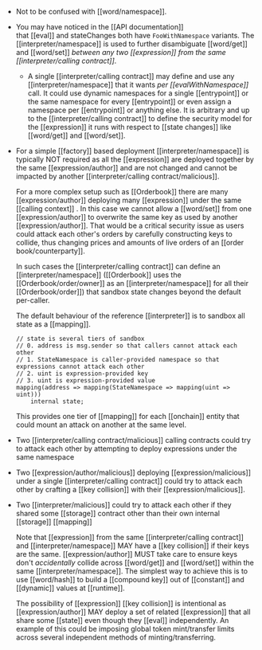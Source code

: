 - Not to be confused with [[word/namespace]].
- You may have noticed in the [[API documentation]] that [[eval]] and stateChanges both have `FooWithNamespace` variants. The [[interpreter/namespace]] is used to further disambiguate [[word/get]] and [[word/set]] *between any two [[expression]] from the same [[interpreter/calling contract]]*.
	- A single [[interpreter/calling contract]] may define and use any [[interpreter/namespace]] that it wants _per [[evalWithNamespace]]_ call. It could use dynamic namespaces for a single [[entrypoint]] or the same namespace for every [[entrypoint]] or even assign a namespace per [[entrypoint]] or anything else. It is arbitrary and up to the [[interpreter/calling contract]] to define the security model for the [[expression]] it runs with respect to [[state changes]] like [[word/get]] and [[word/set]].
- For a simple [[factory]] based deployment [[interpreter/namespace]] is typically NOT required as all the [[expression]] are deployed together by the same [[expression/author]] and are not changed and cannot be impacted by another [[interpreter/calling contract/malicious]].
  
  For a more complex setup such as [[Orderbook]] there are many [[expression/author]] deploying many [[expression]] under the same [[calling context]] . In this case we cannot allow a [[word/set]] from one [[expression/author]] to overwrite the same key as used by another [[expression/author]]. That would be a critical security issue as users could attack each other's orders by carefully constructing keys to collide, thus changing prices and amounts of live orders of an [[order book/counterparty]].
  
  In such cases the [[interpreter/calling contract]] can define an [[interpreter/namespace]] ([[Orderbook]] uses the [[Orderbook/order/owner]] as an [[interpreter/namespace]] for all their [[Orderbook/order]]) that sandbox state changes beyond the default per-caller.
  
  The default behaviour of the reference [[interpreter]] is to sandbox all state as a [[mapping]].
  
  ```solidity
  // state is several tiers of sandbox
  // 0. address is msg.sender so that callers cannot attack each other
  // 1. StateNamespace is caller-provided namespace so that expressions cannot attack each other
  // 2. uint is expression-provided key
  // 3. uint is expression-provided value
  mapping(address => mapping(StateNamespace => mapping(uint => uint)))
      internal state;
  ```
  
  This provides one tier of [[mapping]] for each [[onchain]] entity that could mount an attack on another at the same level.
- Two [[interpreter/calling contract/malicious]] calling contracts could try to attack each other by attempting to deploy expressions under the same namespace
- Two [[expression/author/malicious]] deploying [[expression/malicious]] under a single [[interpreter/calling contract]] could try to attack each other by crafting a [[key collision]] with their [[expression/malicious]].
- Two [[interpreter/malicious]] could try to attack each other if they shared some [[storage]] contract other than their own internal [[storage]] [[mapping]]
  
  Note that [[expression]] from the same [[interpreter/calling contract]] and [[interpreter/namespace]] MAY have a [[key collision]] if their keys are the same. [[expression/author]] MUST take care to ensure keys don't _accidentally_ collide across [[word/get]] and [[word/set]] within the same [[interpreter/namespace]]. The simplest way to achieve this is to use [[word/hash]] to build a [[compound key]] out of [[constant]] and [[dynamic]] values at [[runtime]].
  
  The possibility of [[expression]] [[key collision]] is intentional as [[expression/author]] MAY deploy a set of related [[expression]] that all share some [[state]] even though they [[eval]] independently. An example of this could be imposing global token mint/transfer limits across several independent methods of minting/transferring.